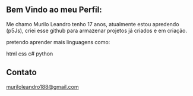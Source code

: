 ## Bem Vindo ao meu Perfil:

Me chamo Murilo Leandro tenho 17 anos, atualmente estou apredendo (p5Js), 
criei esse github para armazenar projetos já criados e em criação.

pretendo aprender mais linguagens como:

html
css
c#
python

## Contato
muriloleandro188@gmail.com
